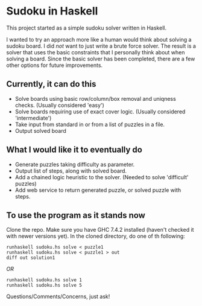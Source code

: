 Sudoku in Haskell
=================

This project started as a simple sudoku solver written in Haskell.  

I wanted to try an approach more like a human would think about solving a sudoku board.  I did *not* want to just write a brute force solver.  The result is a solver that uses the basic constraints that I personally think about when solving a board.  Since the basic solver has been completed, there are a few other options for future improvements.

## Currently, it can do this ##

- Solve boards using basic row/column/box removal and uniqness checks. (Usually considered 'easy')
- Solve boards requiring use of exact cover logic. (Usually considered 'intermediate')
- Take input from standard in or from a list of puzzles in a file.
- Output solved board

## What I would like it to eventually do ##

- Generate puzzles taking difficulty as parameter.
- Output list of steps, along with solved board.
- Add a chained logic heuristic to the solver. (Needed to solve 'difficult' puzzles)
- Add web service to return generated puzzle, or solved puzzle with steps.

## To use the program as it stands now ##

Clone the repo.  Make sure you have GHC 7.4.2 installed (haven't checked it with newer versions yet).  In the cloned directory, do one of th following: 

    runhaskell sudoku.hs solve < puzzle1
    runhaskell sudoku.hs solve < puzzle1 > out
    diff out solution1

*OR*

    runhaskell sudoku.hs solve 1
    runhaskell sudoku.hs solve 5


Questions/Comments/Concerns, just ask!